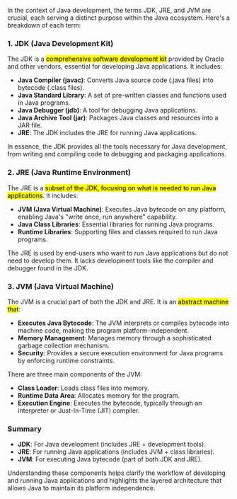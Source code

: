 In the context of Java development, the terms JDK, JRE, and JVM are crucial, each serving a distinct purpose within the Java ecosystem. Here's a breakdown of each term:

### 1. **JDK (Java Development Kit)**
The JDK is a <mark class="hltr-b">comprehensive software development kit</mark> provided by Oracle and other vendors, essential for developing Java applications. It includes:

- **Java Compiler (javac)**: Converts Java source code (.java files) into bytecode (.class files).
- **Java Standard Library**: A set of pre-written classes and functions used in Java programs.
- **Java Debugger (jdb)**: A tool for debugging Java applications.
- **Java Archive Tool (jar)**: Packages Java classes and resources into a JAR file.
- **JRE**: The JDK includes the JRE for running Java applications.

In essence, the JDK provides all the tools necessary for Java development, from writing and compiling code to debugging and packaging applications.

### 2. **JRE (Java Runtime Environment)**
The JRE is a <mark class="hltr-b">subset of the JDK, focusing on what is needed to run Java applications</mark>. It includes:

- **JVM (Java Virtual Machine)**: Executes Java bytecode on any platform, enabling Java's "write once, run anywhere" capability.
- **Java Class Libraries**: Essential libraries for running Java programs.
- **Runtime Libraries**: Supporting files and classes required to run Java programs.

The JRE is used by end-users who want to run Java applications but do not need to develop them. It lacks development tools like the compiler and debugger found in the JDK.

### 3. **JVM (Java Virtual Machine)**
The JVM is a crucial part of both the JDK and JRE. It is an <mark class="hltr-b">abstract machine that</mark>:

- **Executes Java Bytecode**: The JVM interprets or compiles bytecode into machine code, making the program platform-independent.
- **Memory Management**: Manages memory through a sophisticated garbage collection mechanism.
- **Security**: Provides a secure execution environment for Java programs by enforcing runtime constraints.

There are three main components of the JVM:
- **Class Loader**: Loads class files into memory.
- **Runtime Data Area**: Allocates memory for the program.
- **Execution Engine**: Executes the bytecode, typically through an interpreter or Just-In-Time (JIT) compiler.

### Summary
- **JDK**: For Java development (includes JRE + development tools).
- **JRE**: For running Java applications (includes JVM + class libraries).
- **JVM**: For executing Java bytecode (part of both JDK and JRE).

Understanding these components helps clarify the workflow of developing and running Java applications and highlights the layered architecture that allows Java to maintain its platform independence.